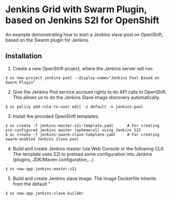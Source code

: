 # Jenkins Grid with Swarm Plugin, based on Jenkins S2I for OpenShift

An example demonstrating how to start a Jenkins slave pool on OpenShift, based on the Swarm plugin for Jenkins.

## Installation

1. Create a new OpenShift project, where the Jenkins server will run:

  ```
  $ oc new-project jenkins-pool --display-name="Jenkins Pool Based on Swarm Plugin"
  ```

2. Give the Jenkins Pod service account rights to do API calls to OpenShift. This allows us to do the Jenkins Slave image discovery automatically.

  ```
  $ oc policy add-role-to-user edit -z default -n jenkins-pool
  ```

3. Install the provided OpenShift templates:

  ```
  $ oc create -f jenkins-master-s2i-template.yaml      # For creating pre-configured Jenkins master (ephemeral) using Jenkins S2I
  $ oc create -f jenkins-swarm-slave-template.yaml     # For creating swarm-enabled Jenkins slave pool
  ```

4. Build and create Jenkins master (via Web Console or the following CLI). The template uses S2I to preload some configuration into Jenkins (plugins, JDK/Maven configuration,...)

  ```
  $ oc new-app jenkins-master-s2i
  ```
5. Build and create Jenkins slave image. The image Dockerfile inherits from the default "

  ```
  $ oc new-app jenkins-slave-builder
  ```

